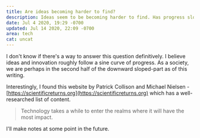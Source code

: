 ```yaml
---
title: Are ideas becoming harder to find?
description: Ideas seem to be becoming harder to find. Has progress slowed down?
date: Jul 4 2020, 19:29 -0700
updated: Jul 14 2020, 22:09 -0700
area: tech
cat: uncat
---
```


I don't know if there's a way to answer this question definitively.
I believe ideas and innovation roughly follow a sine curve of progress. As a
society, we are perhaps in the second half of the downward sloped-part as of this
writing.

Interestingly, I found this website by Patrick Collison and Michael Nielsen - [https://scientificreturns.org](https://scientificreturns.org) which has a well-researched list of content.

> Technology takes a while to enter the realms where it will have the most impact.

I'll make notes at some point in the future.
